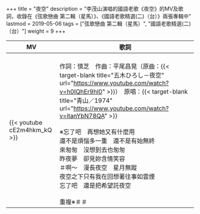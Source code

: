 +++
title = "夜空"
description = "李茂山演唱的國語老歌《夜空》的MV及歌詞，收錄在《弦歌戀曲 第二輯（星馬）》、《國語老歌精選(二)（台）》兩張專輯中"
lastmod = 2019-05-06
tags = ["弦歌戀曲 第二輯（星馬）", "國語老歌精選(二)（台）"]
weight = 9
+++

MV  | 歌詞  
--------------|-------
{{< youtube cE2m4hkm_kQ >}}|<br/>作詞：慎芝　作曲：平尾昌晃（原曲：{{< target-blank title="五木ひろし－夜空" url="https://www.youtube.com/watch?v=h0IQhEr9hl0" >}}）　原唱：{{< target-blank title="青山／1974" url="https://www.youtube.com/watch?v=itanYbN78QA" >}} <br/><br/>※忘了吧　再想她又有什麼用<br/>還不是煩惱多一重　還不是有始無終<br/>來匆匆　沒想到去也匆匆<br/>昨夜夢　卻見妳含情笑容<br/>＃啊～　漫長夜空　星月無蹤<br/>夜空之下只有我在回想著往事如雲煙<br/>忘了吧　還是把希望託夜空<br/><br/>重複※＃＃
